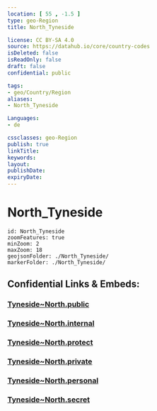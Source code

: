 ```yaml
---
location: [ 55 , -1.5 ] 
type: geo-Region
title: North_Tyneside

license: CC BY-SA 4.0
source: https://datahub.io/core/country-codes
isDeleted: false
isReadOnly: false
draft: false
confidential: public

tags:
- geo/Country/Region
aliases:
- North_Tyneside

Languages:
- de

cssclasses: geo-Region
publish: true
linkTitle: 
keywords: 
layout: 
publishDate: 
expiryDate: 
---
```


# North_Tyneside

```leaflet
id: North_Tyneside
zoomFeatures: true 
minZoom: 2 
maxZoom: 18
geojsonFolder: ./North_Tyneside/
markerFolder: ./North_Tyneside/
```


## Confidential Links & Embeds: 

### [Tyneside~North.public](/_public/\Earth\Continent\Europe\Europe~North\UK\England\Regions~England\North_East_EnglandTyneside~North.public.md) 

### [Tyneside~North.internal](/_internal/\Earth\Continent\Europe\Europe~North\UK\England\Regions~England\North_East_EnglandTyneside~North.internal.md) 

### [Tyneside~North.protect](/_protect/\Earth\Continent\Europe\Europe~North\UK\England\Regions~England\North_East_EnglandTyneside~North.protect.md) 

### [Tyneside~North.private](/_private/\Earth\Continent\Europe\Europe~North\UK\England\Regions~England\North_East_EnglandTyneside~North.private.md) 

### [Tyneside~North.personal](/_personal/\Earth\Continent\Europe\Europe~North\UK\England\Regions~England\North_East_EnglandTyneside~North.personal.md) 

### [Tyneside~North.secret](/_secret/\Earth\Continent\Europe\Europe~North\UK\England\Regions~England\North_East_EnglandTyneside~North.secret.md)

